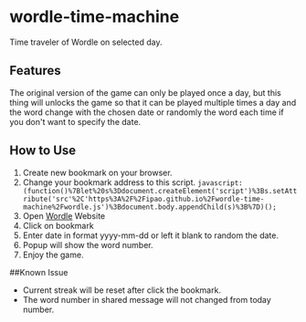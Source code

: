 # wordle-time-machine
 Time traveler of Wordle on selected day.

## Features

The original version of the game can only be played once a day, but this thing will unlocks the game so that it can be played multiple times a day and the word change with the chosen date or randomly the word each time if you don't want to specify the date.

## How to Use

1. Create new bookmark on your browser.
2. Change your bookmark address to this script.
`javascript:(function()%7Blet%20s%3Ddocument.createElement('script')%3Bs.setAttribute('src'%2C'https%3A%2F%2Fipao.github.io%2Fwordle-time-machine%2Fwordle.js')%3Bdocument.body.appendChild(s)%3B%7D)();`
3. Open [Wordle](https://www.powerlanguage.co.uk/wordle/) Website
4. Click on bookmark
5. Enter date in format yyyy-mm-dd or left it blank to random the date.
6. Popup will show the word number.
7. Enjoy the game.

##Known Issue

- Current streak will be reset after click the bookmark.
- The word number in shared message will not changed from today number.
